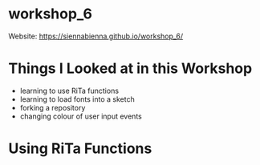 # workshop_6

Website: https://siennabienna.github.io/workshop_6/

# Things I Looked at in this Workshop 
- learning to use RiTa functions
- learning to load fonts into a sketch
- forking a repository
- changing colour of user input events

# Using RiTa Functions

